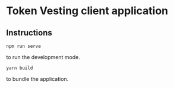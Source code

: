 # Token Vesting client application

## Instructions

```
npm run serve
```
to run the development mode.


```
yarn build
```
to bundle the application.
